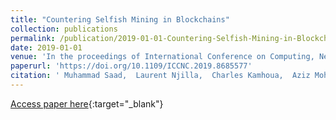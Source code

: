 ```yaml
---
title: "Countering Selfish Mining in Blockchains"
collection: publications
permalink: /publication/2019-01-01-Countering-Selfish-Mining-in-Blockchains
date: 2019-01-01
venue: 'In the proceedings of International Conference on Computing, Networking and Communications, ICNC 2019, Honolulu, HI, USA, February 18-21, 2019'
paperurl: 'https://doi.org/10.1109/ICCNC.2019.8685577'
citation: ' Muhammad Saad,  Laurent Njilla,  Charles Kamhoua,  Aziz Mohaisen, &quot;Countering Selfish Mining in Blockchains.&quot; In the proceedings of International Conference on Computing, Networking and Communications, ICNC 2019, Honolulu, HI, USA, February 18-21, 2019, 2019.'
---
```

[Access paper here](https://doi.org/10.1109/ICCNC.2019.8685577){:target="_blank"}
